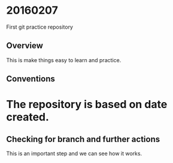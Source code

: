 # 20160207
First git practice repository
## Overview
This is make things easy to learn and practice.
## Conventions
The repository is based on date created.
===================================
## Checking for branch and further actions
This is an important step and we can see how it works.

